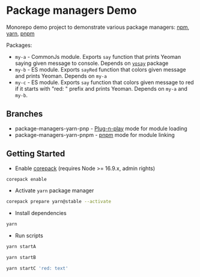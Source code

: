 # Package managers Demo

Monorepo demo project to demonstrate various package managers: [npm](https://docs.npmjs.com/), [yarn](https://classic.yarnpkg.com/lang/en/docs/), [pnpm](https://pnpm.io/motivation)

Packages:
* `my-a` - CommonJs module. Exports `say` function that prints Yeoman saying given message to console. Depends on [`yosay`](https://github.com/yeoman/yosay) package
* `my-b` - ES module. Exports `sayRed` function that colors given message and prints Yeoman. Depends on `my-a`
* `my-c` - ES module. Exports `say` function that colors given message to red if it starts with "red: " prefix and prints Yeoman. Depends on `my-a` and `my-b`.

## Branches

* package-managers-yarn-pnp - [Plug-n-play](https://yarnpkg.com/features/pnp) mode for module loading
* package-managers-yarn-pnpm - [pnpm](https://pnpm.io/motivation) mode for module linking

## Getting Started

* Enable [corepack](https://github.com/nodejs/corepack) (requires Node >= 16.9.x, admin rights)
```sh
corepack enable
```
* Activate `yarn` package manager
```sh
corepack prepare yarn@stable --activate
```
* Install dependencies
```sh
yarn
```
* Run scripts
```sh
yarn startA
```
```sh
yarn startB
```
```sh
yarn startC 'red: text'
```